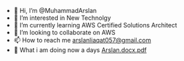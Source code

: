 - 👋 Hi, I’m @MuhammadArslan
- 👀 I’m interested in New Technolgy
- 🌱 I’m currently learning AWS Certified Solutions Architect
- 💞️ I’m looking to collaborate on AWS 
- 📫 How to reach me arslanliaqat057@gmail.com
- 🧰 What i am doing now a days [Arslan.docx.pdf](https://github.com/MuhammadArslan91/MuhammadArslan91/files/9675346/Arslan.docx.pdf)

<!---
MuhammadArslan91/MuhammadArslan91 is a ✨ special ✨ repository because its `README.md` (this file) appears on your GitHub profile.
You can click the Preview link to take a look at your changes.
--->
